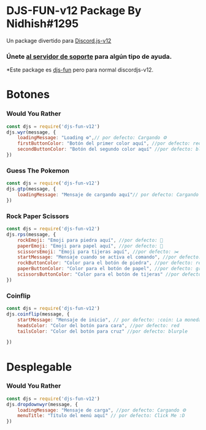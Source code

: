 # DJS-FUN-v12 Package By Nidhish#1295

Un package divertido para [Discord.js-v12](https://discord.js.org)

### Únete [al servidor de soporte](https://discord.gg/FF7brJcrEk) para algún tipo de ayuda.

*Este package es [djs-fun](https://npmjs.org/djs-fun) pero para normal discordjs-v12.

# Botones

### Would You Rather

```js
const djs = require('djs-fun-v12')
djs.wyr(message, {
    loadingMessage: "Loading ⚙️",// por defecto: Cargando ⚙️
    firstButtonColor: "Botón del primer color aquí", //por defecto: red
    secondButtonColor: "Botón del segundo color aquí" //por defecto: blurple
})
```

### Guess The Pokemon

```js
const djs = require('djs-fun-v12')
djs.gtp(message, {
    loadingMessage: "Mensaje de cargando aquí"// por defecto: Cargando ⚙️
})
```

### Rock Paper Scissors 

```js
const djs = require('djs-fun-v12') 
djs.rps(message, {
    rockEmoji: "Emoji para piedra aquí", //por defecto: 🗿
    paperEmoji: "Emoji para papel aquí", //por defecto: 📰
    scissorsEmoji: "Emoji para tijeras aquí", //por defecto: ✂️
    startMessage: "Mensaje cuando se activa el comando", //por defecto: Piedra Papel o Tijeras! \nPresiona un botón para hacer tu elección
    rockButtonColor: "Color para el botón de piedra", //por defecto: red
    paperButtonColor: "Color para el botón de papel", //por defecto: gray
    scissorsButtonColor: "Color para el botón de tijeras" //por defecto: green
})
```
### Coinflip
```js
const djs = require('djs-fun-v12')
djs.coinflip(message, {
    startMessage: "Mensaje de inicio", // por defecto: :coin: La moneda está en el aire... Elije cara o cruz.
    headsColor: "Color del botón para cara", //por defecto: red
    tailsColor: "Color del botón para cruz" //por defecto: blurple

})
```
# Desplegable

### Would You Rather

```js
const djs = require('djs-fun-v12')
djs.dropdownwyr(message, {
    loadingMessage: "Mensaje de carga", //por defecto: Cargando ⚙️
    menuTitle: "Título del menú aquí" // por defecto: Click Me :D
})
```